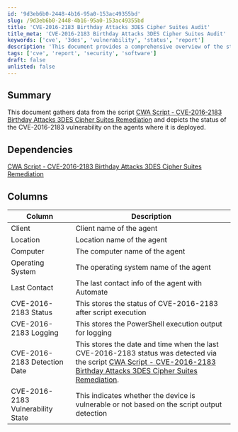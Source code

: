 ```yaml
---
id: '9d3eb6b0-2448-4b16-95a0-153ac49355bd'
slug: /9d3eb6b0-2448-4b16-95a0-153ac49355bd
title: 'CVE-2016-2183 Birthday Attacks 3DES Cipher Suites Audit'
title_meta: 'CVE-2016-2183 Birthday Attacks 3DES Cipher Suites Audit'
keywords: ['cve', '3des', 'vulnerability', 'status', 'report']
description: 'This document provides a comprehensive overview of the status of the CVE-2016-2183 vulnerability on agents where the remediation script has been deployed, including details on the operating system, last contact, and vulnerability state.'
tags: ['cve', 'report', 'security', 'software']
draft: false
unlisted: false
---
```


## Summary

This document gathers data from the script [CWA Script - CVE-2016-2183 Birthday Attacks 3DES Cipher Suites Remediation](/docs/57986a3b-add4-4d2e-9093-078135c9d871) and depicts the status of the CVE-2016-2183 vulnerability on the agents where it is deployed.

## Dependencies

[CWA Script - CVE-2016-2183 Birthday Attacks 3DES Cipher Suites Remediation](/docs/57986a3b-add4-4d2e-9093-078135c9d871)

## Columns

| Column                         | Description                                                                                           |
|--------------------------------|-------------------------------------------------------------------------------------------------------|
| Client                         | Client name of the agent                                                                              |
| Location                       | Location name of the agent                                                                            |
| Computer                       | The computer name of the agent                                                                        |
| Operating System               | The operating system name of the agent                                                                |
| Last Contact                   | The last contact info of the agent with Automate                                                     |
| CVE-2016-2183 Status           | This stores the status of CVE-2016-2183 after script execution                                       |
| CVE-2016-2183 Logging          | This stores the PowerShell execution output for logging                                               |
| CVE-2016-2183 Detection Date   | This stores the date and time when the last CVE-2016-2183 status was detected via the script [CWA Script - CVE-2016-2183 Birthday Attacks 3DES Cipher Suites Remediation](/docs/57986a3b-add4-4d2e-9093-078135c9d871). |
| CVE-2016-2183 Vulnerability State | This indicates whether the device is vulnerable or not based on the script output detection         |



